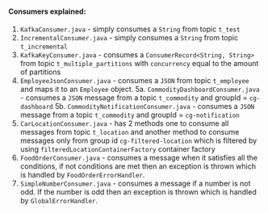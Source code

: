 #### Consumers explained:
1. `KafkaConsumer.java` - simply consumes a `String` from topic `t_test`
2. `IncrementalConsumer.java` - simply consumes a `String` from topic `t_incremental`
3. `KafkaKeyConsumer.java` - consumes a `ConsumerRecord<String, String>` from topic `t_multiple_partitions` 
with `concurrency` equal to the amount of partitions
4. `EmployeeJsonConsumer.java` - consumes a `JSON` from topic `t_employee` and maps it to an `Employee` object.
5a. `CommodityDashboardConsumer.java` - consumes a `JSON` message from a topic `t_commodity` and groupId = `cg-dashboard`
5b. `CommodityNotificationConsumer.java` - consumes a `JSON` message from a topic `t_commodity` and groupId = `cg-notification`
6. `CarLocationConsumer.java` - has 2 methods one to consume all messages from topic `t_location` 
and another method to consume messages only from group id `cg-filtered-location` 
which is filtered by using `filteredLocationContainerFactory` container factory
7. `FoodOrderConsumer.java` - consumes a message when it satisfies all the conditions, 
if not conditions are met then an exception is thrown which is handled by `FoodOrderErrorHandler`.
8. `SimpleNumberConsumer.java` - consumes a message if a number is not odd. If the number is odd then an exception is thrown
which is handled by `GlobalErrorHandler`.
